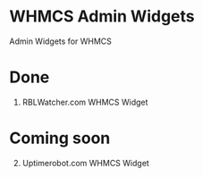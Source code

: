 # WHMCS Admin Widgets
Admin Widgets for WHMCS

# Done
1.  RBLWatcher.com WHMCS Widget

# Coming soon
2.  Uptimerobot.com WHMCS Widget
